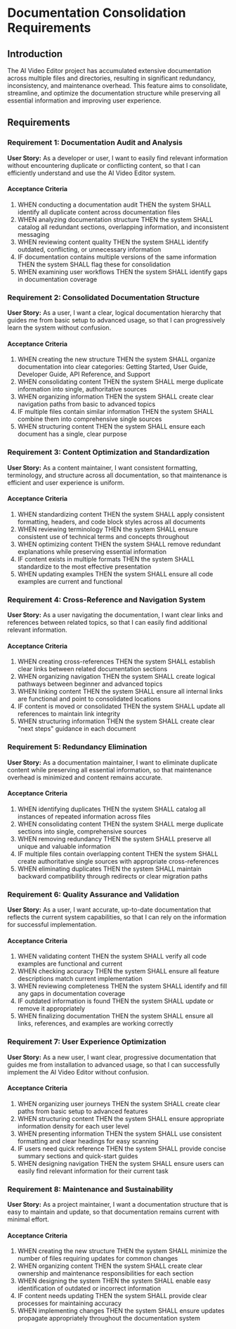 # Documentation Consolidation Requirements

## Introduction

The AI Video Editor project has accumulated extensive documentation across multiple files and directories, resulting in significant redundancy, inconsistency, and maintenance overhead. This feature aims to consolidate, streamline, and optimize the documentation structure while preserving all essential information and improving user experience.

## Requirements

### Requirement 1: Documentation Audit and Analysis

**User Story:** As a developer or user, I want to easily find relevant information without encountering duplicate or conflicting content, so that I can efficiently understand and use the AI Video Editor system.

#### Acceptance Criteria

1. WHEN conducting a documentation audit THEN the system SHALL identify all duplicate content across documentation files
2. WHEN analyzing documentation structure THEN the system SHALL catalog all redundant sections, overlapping information, and inconsistent messaging
3. WHEN reviewing content quality THEN the system SHALL identify outdated, conflicting, or unnecessary information
4. IF documentation contains multiple versions of the same information THEN the system SHALL flag these for consolidation
5. WHEN examining user workflows THEN the system SHALL identify gaps in documentation coverage

### Requirement 2: Consolidated Documentation Structure

**User Story:** As a user, I want a clear, logical documentation hierarchy that guides me from basic setup to advanced usage, so that I can progressively learn the system without confusion.

#### Acceptance Criteria

1. WHEN creating the new structure THEN the system SHALL organize documentation into clear categories: Getting Started, User Guide, Developer Guide, API Reference, and Support
2. WHEN consolidating content THEN the system SHALL merge duplicate information into single, authoritative sources
3. WHEN organizing information THEN the system SHALL create clear navigation paths from basic to advanced topics
4. IF multiple files contain similar information THEN the system SHALL combine them into comprehensive single sources
5. WHEN structuring content THEN the system SHALL ensure each document has a single, clear purpose

### Requirement 3: Content Optimization and Standardization

**User Story:** As a content maintainer, I want consistent formatting, terminology, and structure across all documentation, so that maintenance is efficient and user experience is uniform.

#### Acceptance Criteria

1. WHEN standardizing content THEN the system SHALL apply consistent formatting, headers, and code block styles across all documents
2. WHEN reviewing terminology THEN the system SHALL ensure consistent use of technical terms and concepts throughout
3. WHEN optimizing content THEN the system SHALL remove redundant explanations while preserving essential information
4. IF content exists in multiple formats THEN the system SHALL standardize to the most effective presentation
5. WHEN updating examples THEN the system SHALL ensure all code examples are current and functional

### Requirement 4: Cross-Reference and Navigation System

**User Story:** As a user navigating the documentation, I want clear links and references between related topics, so that I can easily find additional relevant information.

#### Acceptance Criteria

1. WHEN creating cross-references THEN the system SHALL establish clear links between related documentation sections
2. WHEN organizing navigation THEN the system SHALL create logical pathways between beginner and advanced topics
3. WHEN linking content THEN the system SHALL ensure all internal links are functional and point to consolidated locations
4. IF content is moved or consolidated THEN the system SHALL update all references to maintain link integrity
5. WHEN structuring information THEN the system SHALL create clear "next steps" guidance in each document

### Requirement 5: Redundancy Elimination

**User Story:** As a documentation maintainer, I want to eliminate duplicate content while preserving all essential information, so that maintenance overhead is minimized and content remains accurate.

#### Acceptance Criteria

1. WHEN identifying duplicates THEN the system SHALL catalog all instances of repeated information across files
2. WHEN consolidating content THEN the system SHALL merge duplicate sections into single, comprehensive sources
3. WHEN removing redundancy THEN the system SHALL preserve all unique and valuable information
4. IF multiple files contain overlapping content THEN the system SHALL create authoritative single sources with appropriate cross-references
5. WHEN eliminating duplicates THEN the system SHALL maintain backward compatibility through redirects or clear migration paths

### Requirement 6: Quality Assurance and Validation

**User Story:** As a user, I want accurate, up-to-date documentation that reflects the current system capabilities, so that I can rely on the information for successful implementation.

#### Acceptance Criteria

1. WHEN validating content THEN the system SHALL verify all code examples are functional and current
2. WHEN checking accuracy THEN the system SHALL ensure all feature descriptions match current implementation
3. WHEN reviewing completeness THEN the system SHALL identify and fill any gaps in documentation coverage
4. IF outdated information is found THEN the system SHALL update or remove it appropriately
5. WHEN finalizing documentation THEN the system SHALL ensure all links, references, and examples are working correctly

### Requirement 7: User Experience Optimization

**User Story:** As a new user, I want clear, progressive documentation that guides me from installation to advanced usage, so that I can successfully implement the AI Video Editor without confusion.

#### Acceptance Criteria

1. WHEN organizing user journeys THEN the system SHALL create clear paths from basic setup to advanced features
2. WHEN structuring content THEN the system SHALL ensure appropriate information density for each user level
3. WHEN presenting information THEN the system SHALL use consistent formatting and clear headings for easy scanning
4. IF users need quick reference THEN the system SHALL provide concise summary sections and quick-start guides
5. WHEN designing navigation THEN the system SHALL ensure users can easily find relevant information for their current task

### Requirement 8: Maintenance and Sustainability

**User Story:** As a project maintainer, I want a documentation structure that is easy to maintain and update, so that documentation remains current with minimal effort.

#### Acceptance Criteria

1. WHEN creating the new structure THEN the system SHALL minimize the number of files requiring updates for common changes
2. WHEN organizing content THEN the system SHALL create clear ownership and maintenance responsibilities for each section
3. WHEN designing the system THEN the system SHALL enable easy identification of outdated or incorrect information
4. IF content needs updating THEN the system SHALL provide clear processes for maintaining accuracy
5. WHEN implementing changes THEN the system SHALL ensure updates propagate appropriately throughout the documentation system
